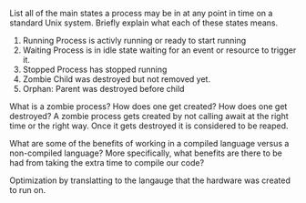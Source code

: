 List all of the main states a process may be in at any point in time on a standard Unix system. Briefly explain what each of these states means.
1. Running Process is activly running or ready to start running
2. Waiting Process is in idle state waiting for an event or resource to trigger it.
3. Stopped Process has stopped running 
4. Zombie  Child was destroyed but not removed yet.
5. Orphan: Parent was destroyed before child

What is a zombie process? How does one get created? How does one get destroyed?
A zombie process gets created by not calling await at the right time or the right way. Once it gets destroyed it is considered to be reaped.

What are some of the benefits of working in a compiled language versus a non-compiled language? More specifically, what benefits are there to be had from taking the extra time to compile our code?

Optimization by translatting to the langauge that the hardware was created to run on. 
